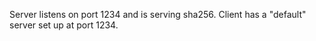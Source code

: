 Server listens on port 1234 and is serving sha256. Client has a
"default" server set up at port 1234.
